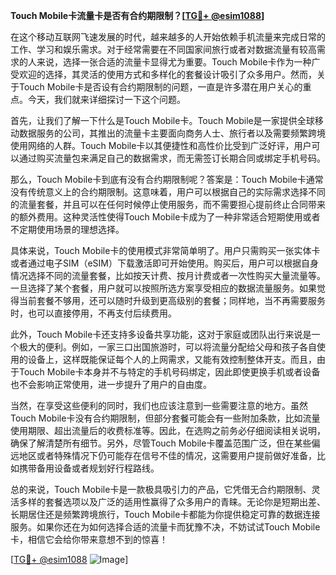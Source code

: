 **Touch Mobile卡流量卡是否有合约期限制？[[TG💪+ @esim1088](https://t.me/s/esim1088)]**

在这个移动互联网飞速发展的时代，越来越多的人开始依赖手机流量来完成日常的工作、学习和娱乐需求。对于经常需要在不同国家间旅行或者对数据流量有较高需求的人来说，选择一张合适的流量卡显得尤为重要。Touch Mobile卡作为一种广受欢迎的选择，其灵活的使用方式和多样化的套餐设计吸引了众多用户。然而，关于Touch Mobile卡是否设有合约期限制的问题，一直是许多潜在用户关心的重点。今天，我们就来详细探讨一下这个问题。

首先，让我们了解一下什么是Touch Mobile卡。Touch Mobile是一家提供全球移动数据服务的公司，其推出的流量卡主要面向商务人士、旅行者以及需要频繁跨境使用网络的人群。Touch Mobile卡以其便捷性和高性价比受到广泛好评，用户可以通过购买流量包来满足自己的数据需求，而无需签订长期合同或绑定手机号码。

那么，Touch Mobile卡到底有没有合约期限制呢？答案是：Touch Mobile卡通常没有传统意义上的合约期限制。这意味着，用户可以根据自己的实际需求选择不同的流量套餐，并且可以在任何时候停止使用服务，而不需要担心提前终止合同带来的额外费用。这种灵活性使得Touch Mobile卡成为了一种非常适合短期使用或者不定期使用场景的理想选择。

具体来说，Touch Mobile卡的使用模式非常简单明了。用户只需购买一张实体卡或者通过电子SIM（eSIM）下载激活即可开始使用。购买后，用户可以根据自身情况选择不同的流量套餐，比如按天计费、按月计费或者一次性购买大量流量等。一旦选择了某个套餐，用户就可以按照所选方案享受相应的数据流量服务。如果觉得当前套餐不够用，还可以随时升级到更高级别的套餐；同样地，当不再需要服务时，也可以直接停用，不再支付后续费用。

此外，Touch Mobile卡还支持多设备共享功能，这对于家庭或团队出行来说是一个极大的便利。例如，一家三口出国旅游时，可以将流量分配给父母和孩子各自使用的设备上，这样既能保证每个人的上网需求，又能有效控制整体开支。而且，由于Touch Mobile卡本身并不与特定的手机号码绑定，因此即使更换手机或者设备也不会影响正常使用，进一步提升了用户的自由度。

当然，在享受这些便利的同时，我们也应该注意到一些需要注意的地方。虽然Touch Mobile卡没有合约期限制，但部分套餐可能会有一些附加条款，比如流量使用期限、超出流量后的收费标准等。因此，在选购之前务必仔细阅读相关说明，确保了解清楚所有细节。另外，尽管Touch Mobile卡覆盖范围广泛，但在某些偏远地区或者特殊情况下仍可能存在信号不佳的情况，这需要用户提前做好准备，比如携带备用设备或者规划好行程路线。

总的来说，Touch Mobile卡是一款极具吸引力的产品，它凭借无合约期限制、灵活多样的套餐选项以及广泛的适用性赢得了众多用户的青睐。无论你是短期出差、长期居住还是频繁跨境旅行，Touch Mobile卡都能为你提供稳定可靠的数据连接服务。如果你还在为如何选择合适的流量卡而犹豫不决，不妨试试Touch Mobile卡，相信它会给你带来意想不到的惊喜！

[[TG💪+ @esim1088](https://t.me/s/esim1088) ![Image](https://i.postimg.cc/4NQfJmqS/Snipaste-2025-05-13-00-14-12.png)]